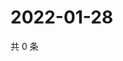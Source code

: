 # 2022-01-28

共 0 条

<!-- BEGIN WEIBO -->
<!-- 最后更新时间 Fri Jan 28 2022 05:10:15 GMT+0800 (China Standard Time) -->

<!-- END WEIBO -->

